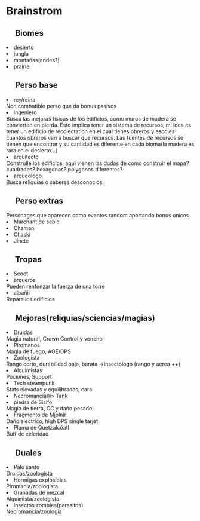 <h1>Brainstrom</h1>

<ul><h2>Biomes</h2></ul>
<li>desierto</li>
<li>jungla</li>
<li>montañas(andes?)</li>
<li>prairie</li>

<ul><h2>Perso base</h2></ul>
<li>rey/reina</li>
Non combatible perso que da bonus pasivos
<li>ingeniero</li>
Busca las mejoras fisicas de los edificios, como muros de madera se convierten en pierda.
Esto implica tener un sistema de recursos, mi idea es tener un edificio de recolectation en el cual tienes obreros y escojes cuantos obreros van a buscar que recursos. Las fuentes de recursos se tienen que encontrar y su cantidad es diferente en cada bioma(la madera es rara en el desierto...)
<li>arquitecto</li>
Construlle los edificios, aqui vienen las dudas de como construir el mapa? cuadrados? hexagonos? polygonos diferentes?
<li>arqueologo</li>
Busca reliquias o saberes desconocios

<ul><h2>Perso extras</h2></ul>
Personages que aparecen como eventos random aportando bonus unicos
<li>Marchant de sable</li>
<li>Chaman</li>
<li>Chaski</li>
<li>Jinete</li>

<ul><h2>Tropas</h2></ul>
<li>Scoot</li>
<li>arqueros</li>
Pueden renfonzar la fuerza de una torre
<li>albañil</li>
Repara los edificios

<ul><h2>Mejoras(reliquias/sciencias/magias)</h2></ul>
<li>Druidas</li>
Magia natural, Crown Control y veneno
<li>Piromanos</li>
Magia de fuego, AOE/DPS
<li>Zoologista</li>
Rango corto, durabilidad baja, barata
->insectologo (rango y aerea ++)
<li>Alquimistas</li>
Pociones, Support
<li>Tech steampunk</li>
Stats elevadas y equilibradas, cara
<li>Necromancia/li>
Tank

<li>piedra de Sisifo</li>
Magia de tierra, CC y daño pesado
<li>Fragmento de Mjolnir</li>
Daño electrico, high DPS single tarjet
<li>Pluma de Quetzalcóatl</li>
Buff de celeridad 


<ul><h2>Duales</h2></ul>
<li>Palo santo</li>
Druidas/zoologista
<li>Hormigas explosiblas</li>
Piromania/zoologista
<li>Granadas de mezcal</li>
Alquimista/zoologista
<li>insectos zombies(parasitos)</li>
Necromancia/zoologia
